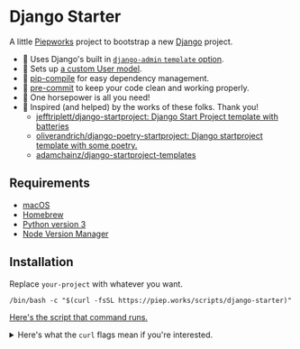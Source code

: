 # Django Starter

A little [Piepworks](https://piep.works) project to bootstrap a new [Django](https://djangoproject.com) project.

- 🐍 Uses Django's built in [`django-admin` `template` option](https://docs.djangoproject.com/en/stable/ref/django-admin/#cmdoption-startapp-template).
- 🫥 Sets up [a custom User model](https://docs.djangoproject.com/en/stable/topics/auth/customizing/#auth-custom-user).
- 🎁 [pip-compile](https://pypi.org/project/pip-tools/) for easy dependency management.
- 🤹 [pre-commit](https://pre-commit.com) to keep your code clean and working properly.
- 🐎 One horsepower is all you need!
- 🤩 Inspired (and helped) by the works of these folks. Thank you!
  - [jefftriplett/django-startproject: Django Start Project template with batteries](https://github.com/jefftriplett/django-startproject)
  - [oliverandrich/django-poetry-startproject: Django startproject template with some poetry.](https://github.com/oliverandrich/django-poetry-startproject)
  - [adamchainz/django-startproject-templates](https://github.com/adamchainz/django-startproject-templates)

## Requirements

- [macOS](https://www.apple.com/macos/)
- [Homebrew](https://brew.sh)
- [Python version 3](https://www.python.org/downloads/)
- [Node Version Manager](https://github.com/nvm-sh/nvm)

## Installation

Replace `your-project` with whatever you want.

```shell
/bin/bash -c "$(curl -fsSL https://piep.works/scripts/django-starter)"
```

[Here's the script that command runs.](https://github.com/piepworks/django-starter/blob/main/dev/setup.sh)

<details>
<summary>Here's what the <code>curl</code> flags mean if you're interested.</summary>
  <ul>
    <li><code>-f</code> = "Fail fast with no output at all on server errors."</li>
    <li><code>-s</code> = "Silent or quiet mode."</li>
    <li><code>-S</code> = "When used with -s, --silent, it makes curl show an error message if it fails."</li>
    <li><code>-L</code> = "If the server reports that the requested page has moved to a different location (indicated with a Location: header and a 3XX response code), this option will make curl redo the request on the new place."</li>
  </ul>
</details>
